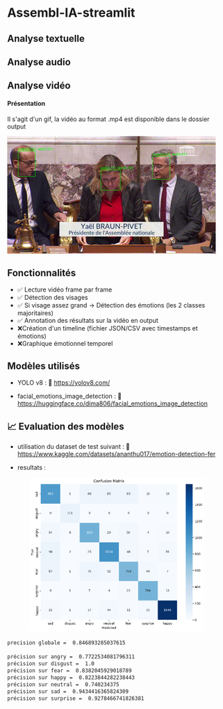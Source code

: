 # Assembl-IA-streamlit

## Analyse textuelle

## Analyse audio

## Analyse vidéo

#### Présentation

Il s'agit d'un gif, la vidéo au format .mp4 est disponible dans le dossier output

![Demo](./video/output/video_vitrine.gif)


##  Fonctionnalités

- ✅ Lecture vidéo frame par frame
- ✅ Détection des visages
- ✅ Si visage assez grand → Détection des émotions (les 2 classes majoritaires)
- ✅ Annotation des résultats sur la vidéo en output
- ❌Création d'un timeline (fichier JSON/CSV avec timestamps et émotions)
- ❌Graphique émotionnel temporel

##  Modèles utilisés

- YOLO v8 : 
🔗 https://yolov8.com/

- facial_emotions_image_detection : 
🔗 https://huggingface.co/dima806/facial_emotions_image_detection

## 📈 Evaluation des modèles 

- utilisation du dataset de test suivant :
🔗 https://www.kaggle.com/datasets/ananthu017/emotion-detection-fer

- resultats : 
<p align="center">
  <img src="./video/models/5-HuggingFace/testdumodel.png" alt="Test du model de detection d'émotions" width="80%">
</p>

```text
precision globale =  0.846893285037615

précision sur angry =  0.7722534081796311
précision sur disgust =  1.0
précision sur fear =  0.8382045929018789
précision sur happy =  0.8223844282238443
précision sur neutral =  0.740234375
précision sur sad =  0.9434416365824309
précision sur surprise =  0.9278466741826381
```

